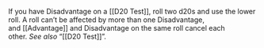 If you have Disadvantage on a [[D20 Test]], roll two d20s and use the lower roll. A roll can’t be affected by more than one Disadvantage, and [[Advantage]] and Disadvantage on the same roll cancel each other. _See also_ “[[D20 Test]]”.